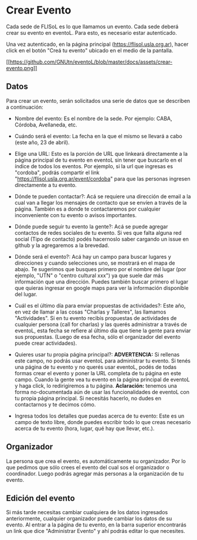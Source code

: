 # Crear Evento

Cada sede de FLISoL es lo que llamamos un evento. Cada sede deberá crear su evento en eventoL. Para esto, es necesario
estar autenticado.

Una vez autenticado, en la página principal (https://flisol.usla.org.ar), hacer click en el botón "Creá tu evento" ubicado
en el medio de la pantalla.

[[https://github.com/GNUtn/eventoL/blob/master/docs/assets/crear-evento.png]]

## Datos

Para crear un evento, serán solicitados una serie de datos que se describen a continuación:

* Nombre del evento: Es el nombre de la sede. Por ejemplo: CABA, Córdoba, Avellaneda, etc.

* Cuándo será el evento: La fecha en la que el mismo se llevará a cabo (este año, 23 de abril).

* Elige una URL: Esto es la porción de URL que linkeará directamente a la página principal de tu evento en eventoL sin
tener que buscarlo en el índice de todos los eventos. Por ejemplo, si la url que ingresas es "cordoba", podrás compartir
el link "https://flisol.usla.org.ar/event/cordoba" para que las personas ingresen directamente a tu evento.

* Dónde te pueden contactar?: Acá se requiere una dirección de email a la cual van a llegar los mensajes de contacto que
se envíen a través de la página. También es a donde te contactaremos por cualquier inconveniente con tu evento o avisos
importantes.

* Dónde puede seguir tu evento la gente?: Acá se puede agregar contactos de redes sociales de tu evento. Si ves que falta
alguna red social (Tipo de contacto) podés hacernoslo saber cargando un issue en github y la agregaremos a la brevedad.

* Dónde será el evento?: Acá hay un campo para buscar lugares y direcciones y cuando selecciones uno, se mostrará en el
mapa de abajo. Te sugerimos que busques primero por el nombre del lugar (por ejemplo, "UTN" o "centro cultural xxx") ya
que suele dar más información que una dirección. Puedes también buscar primero el lugar que quieras ingresar en google maps
para ver la información disponible del lugar.

* Cuál es el último día para enviar propuestas de actividades?: Este año, en vez de llamar a las cosas "Charlas y Talleres",
las llamamos "Actividades". Si en tu evento recibís propuestas de actividades de cualquier persona (call for charlas) y
las querés administrar a través de eventoL, esta fecha se refiere al último día que tiene la gente para enviar sus propuestas.
(Luego de esa fecha, sólo el organizador del evento puede crear actividades).

* Quieres usar tu propia página principal?: **ADVERTENCIA:** Si rellenas este campo, no podrás usar eventoL para administrar
tu evento. Si tenés una página de tu evento y no querés usar eventoL, podés de todas formas
crear el evento y poner la URL completa de tu página en este campo. Cuando la gente vea tu evento en la página principal
de eventoL y haga click, lo redirigiremos a tu página. **Aclaración:** tenemos una forma no-documentada aún de usar
las funcionalidades de eventoL con tu propia página principal. Si necesitás hacerlo, no dudes en contactarnos y te decimos cómo.

* Ingresa todos los detalles que puedas acerca de tu evento: Este es un campo de texto libre, donde puedes escribir todo
lo que creas necesario acerca de tu evento (hora, lugar, qué hay que llevar, etc.).

## Organizador

La persona que crea el evento, es automáticamente su organizador. Por lo que pedimos que sólo crees el evento del cual
sos el organizador o coordinador. Luego podrás agregar más personas a la organización de tu evento.

## Edición del evento

Si más tarde necesitas cambiar cualquiera de los datos ingresados anteriormente, cualquier organizador puede cambiar los
datos de su evento. Al entrar a la página de tu evento, en la barra superior encontrarás un link que dice "Administrar Evento"
y ahí podrás editar lo que necesites.

